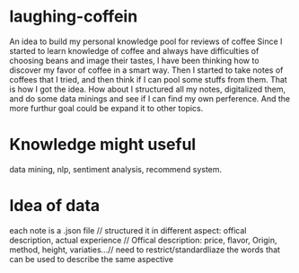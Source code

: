 # laughing-coffein
An idea to build my personal knowledge pool for reviews of coffee 
Since I started to learn knowledge of coffee and always have difficulties of choosing beans and image their tastes, I have been thinking how to discover my favor of coffee in a smart way. Then I started to take notes of coffees that I tried, and then think if I can pool some stuffs from them. That is how I got the idea. How about I structured all my notes, digitalized them, and do some data minings and see if I can find my own perference. And the more furthur goal could be expand it to other topics.
# Knowledge might useful
data mining, nlp, sentiment analysis, recommend system.
# Idea of data
each note is a .json file // structured it in different aspect: offical description, actual experience //
Offical description: price, flavor, Origin, method, height, variaties...//
need to restrict/standardliaze the words that can be used to describe the same aspective
